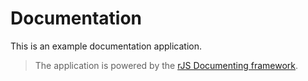 # Documentation

This is an example documentation application.

> The application is powered by the [rJS Documenting framework](https://github.com/rapidjs-org/documenting).